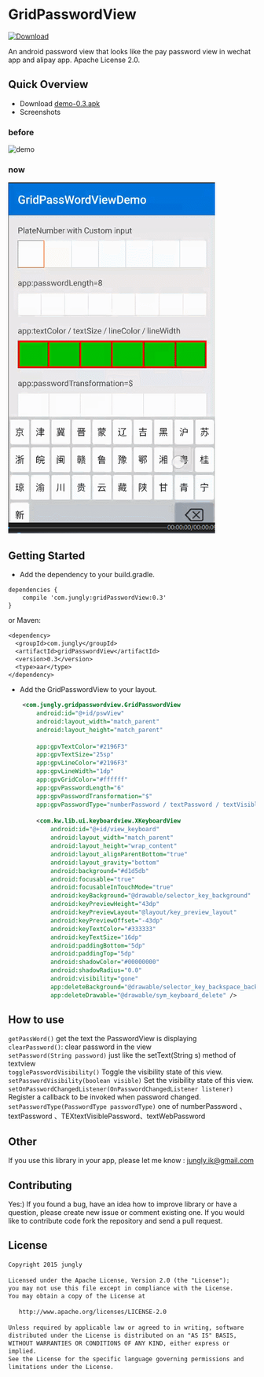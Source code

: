 # GridPasswordView
[ ![Download](https://api.bintray.com/packages/jungerr/maven/gridPasswordView/images/download.svg) ](https://bintray.com/jungerr/maven/gridPasswordView/_latestVersion)

An android password view that looks like the pay password view in wechat app and alipay app.
Apache License 2.0.

## Quick Overview

 - Download [demo-0.3.apk][2]
 - Screenshots
 
### before

![demo][1]

### now

![platenumber][3]

## Getting Started

 - Add the dependency to your build.gradle.
 
```
dependencies {
    compile 'com.jungly:gridPasswordView:0.3'
}
```
or Maven:
```
<dependency>
  <groupId>com.jungly</groupId>
  <artifactId>gridPasswordView</artifactId>
  <version>0.3</version>
  <type>aar</type>
</dependency>
```
 - Add the GridPasswordView to your layout.

```xml
    <com.jungly.gridpasswordview.GridPasswordView
        android:id="@+id/pswView"
        android:layout_width="match_parent"
        android:layout_height="match_parent" 
        
        app:gpvTextColor="#2196F3"
        app:gpvTextSize="25sp"
        app:gpvLineColor="#2196F3"
        app:gpvLineWidth="1dp"
        app:gpvGridColor="#ffffff"
        app:gpvPasswordLength="6"
        app:gpvPasswordTransformation="$"
        app:gpvPasswordType="numberPassword / textPassword / textVisiblePassword / textWebPassword"/>
        
        <com.kw.lib.ui.keyboardview.XKeyboardView
            android:id="@+id/view_keyboard"
            android:layout_width="match_parent"
            android:layout_height="wrap_content"
            android:layout_alignParentBottom="true"
            android:layout_gravity="bottom"
            android:background="#d1d5db"
            android:focusable="true"
            android:focusableInTouchMode="true"
            android:keyBackground="@drawable/selector_key_background"
            android:keyPreviewHeight="43dp"
            android:keyPreviewLayout="@layout/key_preview_layout"
            android:keyPreviewOffset="-43dp"
            android:keyTextColor="#333333"
            android:keyTextSize="16dp"
            android:paddingBottom="5dp"
            android:paddingTop="5dp"
            android:shadowColor="#00000000"
            android:shadowRadius="0.0"
            android:visibility="gone"
            app:deleteBackground="@drawable/selector_key_backspace_background"
            app:deleteDrawable="@drawable/sym_keyboard_delete" />
```

## How to use
`getPassWord()`    get the text the PasswordView is displaying  
`clearPassword()`:  clear password in the view  
`setPassword(String password)`    just like the setText(String s) method of textview  
`togglePasswordVisibility()`  Toggle the visibility state of this view.  
`setPasswordVisibility(boolean visible)`  Set the visibility  state of this view.  
`setOnPasswordChangedListener(OnPasswordChangedListener listener)`   Register a callback to be invoked when password changed.  
`setPasswordType(PasswordType passwordType)`  one of numberPassword 、textPassword 、TEXtextVisiblePassword、textWebPassword  

## Other
If you use this library in your app, please let me know : jungly.ik@gmail.com

## Contributing

Yes:) If you found a bug, have an idea how to improve library or have a question, please create new issue or comment existing one. If you would like to contribute code fork the repository and send a pull request.

License
---

    Copyright 2015 jungly

    Licensed under the Apache License, Version 2.0 (the "License");
    you may not use this file except in compliance with the License.
    You may obtain a copy of the License at

       http://www.apache.org/licenses/LICENSE-2.0

    Unless required by applicable law or agreed to in writing, software
    distributed under the License is distributed on an "AS IS" BASIS,
    WITHOUT WARRANTIES OR CONDITIONS OF ANY KIND, either express or implied.
    See the License for the specific language governing permissions and
    limitations under the License.

  [1]: http://jungerr.qiniudn.com/gridpasswordview_0.2.gif
  [2]: https://github.com/Jungerr/GridPasswordView/blob/master/demo/demo-0.3.apk
  [3]: demo/platenumber_demo.gif
